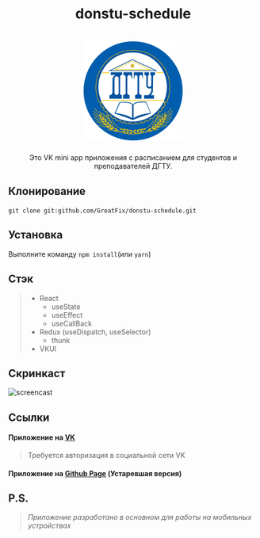 <h1 align="center"> donstu-schedule</h1>
<h1 align="center">
  <a href="https://vk.com/app7690503"><img src="./src/img/logo.png" width="200" alt="DONSTU logo"></a>
</h1>
<p align="center">
Это VK mini app приложения с расписанием для студентов и преподавателей ДГТУ. 
</p>

## Клонирование

`git clone git:github.com/GreatFix/donstu-schedule.git`

## Установка

Выполните команду `npm install`(или `yarn`)


## Стэк

> - React
>   - useState
>   - useEffect
>   - useCallBack
> - Redux (useDispatch, useSelector)
>   - thunk
> - VKUI

## Скринкаст

![screencast](./src/img/screencast.gif)

## Ссылки

#### Приложение на [VK](https://vk.com/services?w=app7690503)

> Требуется авторизация в социальной сети VK

#### Приложение на [Github Page](https://greatfix.github.io/donstu-schedule) (Устаревшая версия)

## P.S.

> _Приложение разработано в основном для работы на мобильных устройствах_
